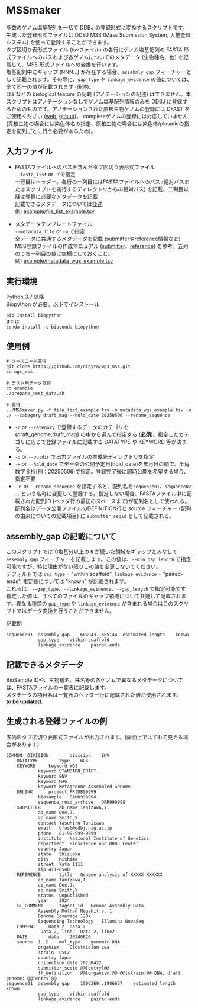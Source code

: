 # MSSmaker
多数のゲノム塩基配列を一括で DDBJ の登録形式に変換するスクリプトです。生成した登録形式ファイルは DDBJ MSS (Mass Submission System, 大量登録システム) を使って登録することができます。  
タブ区切り表形式ファイル (tsvファイル) の各行にゲノム塩基配列の FASTA 形式ファイルへのパスおよび各ゲノムについてのメタデータ (生物種名、他) を記載して、MSS 形式ファイルへの変換を行います。  
塩基配列中にギャップ (NNN...) が存在する場合、`assebmly_gap` フィーチャーとして記載されます。その際に、`gap_type` や `linkage_evidence` の値については、全て同一の値が記載されます ([後述](#assembly_gap-の記載について))。  
`CDS` などの biological feature の記載 (アノテーションの記述) はできません。本スクリプトはアノテーションなしでゲノム塩基配列情報のみを DDBJ に登録するためのものです。アノテーションされた原核生物ゲノムの登録には DFAST をご使用ください ([web](https://dfast.ddbj.nig.ac.jp), [github](https://github.com/nigyta/dfast_core))。
completeゲノムの登録には対応していません (真核生物の場合には染色体名の指定、原核生物の場合には染色体/plasmidの指定を配列ごとに行う必要があるため)。

## 入力ファイル
- FASTAファイルへのパスを含んだタブ区切り表形式ファイル  
    `--fasta_list` or `-f`で指定  
    一行目はヘッダー。各行の一列目にはFASTAファイルへのパス (絶対パスまたはスクリプトを実行するディレクトリからの相対パス) を記載、二列目以降は登録に必要なメタデータを記載  
    記載できるメタデータについては[後述](#記載できるメタデータ)  
    例) [example/file_list_example.tsv](example/file_list_example.tsv)  

- メタデータテンプレートファイル  
    `--metadata_file` or `-m` で指定  
    全データに共通するメタデータを記載 (submitterやreference情報など)  
    MSS登録ファイルの作成マニュアル ([submitter](https://www.ddbj.nig.ac.jp/ddbj/file-format.html#submitter)、[reference](https://www.ddbj.nig.ac.jp/ddbj/file-format.html#reference)) を参考。五列のうち一列目の値は空欄にしておくこと。  
    例) [example/metadata_wgs_example.tsv](example/metadata_wgs_example.tsv)

## 実行環境
Python 3.7 以降  
Biopython が必要。以下でインストール
```
pip install biopython
または
conda install -c bioconda biopython
```

## 使用例

```
# ソースコード取得
git clone https://github.com/nigyta/wgs_mss.git
cd wgs_mss

# テスト用データ取得
cd example
./prepare_test_data.sh

# 実行
../MSSmaker.py -f file_list_example.tsv -m metadata_wgs_example.tsv -o ./ --category draft_mag --hold_date 20250506 --rename_sequence
```

- `-c` or `--category` で登録するデータのカテゴリを {draft_genome,draft_mag} の中から選んで指定する (__必須__)。指定したカテゴリに応じて登録ファイルに記載する DATATYPE や KEYWORD 等が決まる。  
- `-o` or `--outdir` で出力ファイルの生成先ディレクトリを指定  
- `-H` or `--hold_date` でデータの公開予定日(hold_date)を年月日の順で、半角数字８桁(例：20250506)で指定。登録完了後に即時公開を希望する場合、指定不要  
- `-ｒ` or `--rename_sequence` を指定すると、配列名を`sequence01`、`sequence02` ... という名称に変更して登録する。指定しない場合、FASTAファイル中に記載された配列ID (ヘッダ行の最初のスペースまで)が配列名として使われる。配列名はデータ公開ファイルのDEFINITION行と source フィーチャー (配列の由来についての記載項目) に `submitter_seqid` として記載される。  

## assembly_gap の記載について
このスクリプトでは10塩基分以上の `N` が続いた領域をギャップとみなして `assembly_gap` フィーチャーを記載します。この値は、`--min_gap_length` で指定可能ですが、特に理由がない限りこの値を変更しないでください。  
デフォルトでは `gap_type` = "within scaffold", `linkage_evidence` = "paired-ends", 推定長については "known" が記載されます。  
これらは、`--gap_type`、`--linkage_evidence`、`--gap_length` で指定可能です。  
指定した値は、すべてのファイルのギャップ領域について共通して記載されます。異なる種類の `gap_type` や `linkage_evidence` が含まれる場合はこのスクリプトではデータ変換を行うことができません。

記載例

```
sequence01	assembly_gap	684943..685144	estimated_length	known
			gap_type	within scaffold
			linkage_evidence	paired-ends
```

## 記載できるメタデータ
BioSample IDや、生物種名、株名等の各ゲノムで異なるメタデータについては、FASTAファイルの一覧表に記載します。  
メタデータの項目名は一覧表のヘッダー行に記載された値が使用されます。  
__to be updated.__

## 生成される登録ファイルの例
五列のタブ区切り表形式ファイルが出力されます。(画面上ではずれて見える場合があります)
```
COMMON	DIVISION		division	ENV
	DATATYPE		type	WGS
	KEYWORD		keyword	WGS
			keyword	STANDARD_DRAFT
			keyword	ENV
			keyword	MAG
			keyword	Metagenome Assembled Genome
	DBLINK		project	PRJDB99999
			biosample	SAMD999998
			sequence_read_archive	DRR999998
	SUBMITTER		ab_name	Tanizawa,Y.
			ab_name	Doe,J.
			ab_name	Smith,Y.
			contact	Yasuhiro Tanizawa
			email	dfast@ddbj.nig.ac.jp
			phone	81-99-999-9999
			institute	National Institute of Genetics
			department	Bioscience and DDBJ Center
			country	Japan
			state	Shizuoka
			city	Mishima
			street	Yata 1111
			zip	411-8540
	REFERENCE		title	Genome analysis of XXXXX XXXXXX
			ab_name	Tanizawa,T.
			ab_name	Doe,J.
			ab_name	Smith,Y.
			status	Unpublished
			year	2024
	ST_COMMENT		tagset_id	Genome-Assembly-Data
			Assembly Method	Megahit v. 1
			Genome Coverage	120x
			Sequencing Technology	Illumina NovaSeq
	COMMENT		Data 2	Data 2
			 Data 2, line2	Data 2, line2
	DATE		date	20240626
	source	1..E	mol_type	genomic DNA
			organism	Clostridium zea
			strain	CSC2
			country	Japan
			collection_date	20230422
			submitter_seqid	@@[entry]@@
			ff_definition	@@[organism]@@ @@[strain]@@ DNA, draft genome: @@[entry]@@
sequence01	assembly_gap	1906369..1906657	estimated_length	known
			gap_type	within scaffold
			linkage_evidence	paired-ends
```